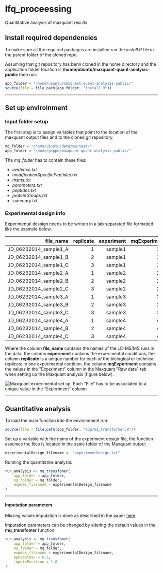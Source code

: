 # lfq_proceessing
Quantitative analysis of maxquant results

## Install required dependencies

To make sure all the required pachages are installed run the _install.R_ file in the parent folder of the cloned repo.

Assuming that git repository has benn cloned in the home directory and the application folder location is __/home/ubuntu/maxquant-quant-analysis-public__ then run:

```r
app_folder = "/home/ubuntu/maxquant-quant-analysis-public/"
source(file = file.path(app_folder, "install.R"))
```

___


## Set up enviroinment

### Input folder setup

The first step is to assign variables that point to the location of the maxquant output files and to the cloned git repository.

```r
mq_folder = "/home/ubuntu/data/mq-test/"
app_folder = "/home/peppe/maxquant-quant-analysis-public/"
```

The _mq_folder_ has to contain these files:

- _evidence.txt_
- _modificationSpecificPeptides.txt_
- _msms.txt_
- _parameters.txt_
- _peptides.txt_
- _proteinGroups.txt_
- _summary.txt_


### Experimental design info

Experimental dessign needs to be written in a tab separated file formatted like the example below:

| file_name | replicate | experiment | mqExperiment |
|------:|------:|------:|------:|
JD_06232014_sample1_A|1|sample1|1_A
JD_06232014_sample1_B|2|sample1|1_B
JD_06232014_sample1_C|3|sample1|1_C
JD_06232014_sample2_A|1|sample2|2_A
JD_06232014_sample2_B|2|sample2|2_B
JD_06232014_sample2_C|3|sample2|2_C
JD_06232014_sample3_A|1|sample3|3_A
JD_06232014_sample3_B|2|sample3|3_B
JD_06232014_sample3_C|3|sample3|3_C
JD_06232014_sample4_A|1|sample4|4_A
JD_06232014_sample4_B|2|sample4|4_B
JD_06232014_sample4_C|3|sample4|4_C

Where the column __file_name__ contains the names of the LC-MS/MS runs in the data, the column __experiment__ contains the experimental conditions, the column __replicate__ is a unique number for each of the biological or technical replicate in one experimental contition, the column __mqExperiment__ contains the values in the "Experiment" column in the Maxquant "Raw data" tab when setting up the Maxquant analysis (figure below).

![Maxquant experimental set up. Each "File" has to be associated to a unique value in the "Experiment" column](/home/peppe/maxquant-quant-analysis-public/Maxquant_setup.png) 

--- 
## Quantitative analysis

To load the main function into the enviroinment run:

```r
source(file = file.path(app_folder, "app/mq_transformer.R"))

```



Set up a variable with the name of the experiment design file, the function assumes the files is located in the same folder of the Maxquant output

```r
experimentalDesign_filename <- "experimentDesign.txt"

```



Running the quantitative analysis:

```r
run_analysis <- mq_transfomer(
    app_folder = app_folder, 
    mq_folder = mq_folder, 
    expdes_filename = experimentalDesign_filename
)
```


---

#### Imputation parameters 

Missing values imputation is done as described in the paper [here](www.massdynamics.com) 

Imputation parameters can be changed by altering the default values in the __mq_transfomer__ function:

```r
run_analysis <- mq_transfomer(
    app_folder = app_folder,
    mq_folder = mq_folder, 
    expdes_filename = experimentalDesign_filename,
    mputeStDev = 0.3,
    imputePosition = 1.8
)
```
